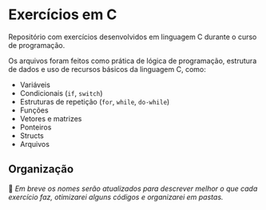 # Exercícios em C

Repositório com exercícios desenvolvidos em linguagem C durante o curso de programação.

Os arquivos foram feitos como prática de lógica de programação, estrutura de dados e uso de recursos básicos da linguagem C, como:

- Variáveis
- Condicionais (`if`, `switch`)
- Estruturas de repetição (`for`, `while`, `do-while`)
- Funções
- Vetores e matrizes
- Ponteiros
- Structs
- Arquivos

## Organização

📌 *Em breve os nomes serão atualizados para descrever melhor o que cada exercício faz, otimizarei alguns códigos e organizarei em pastas.*
